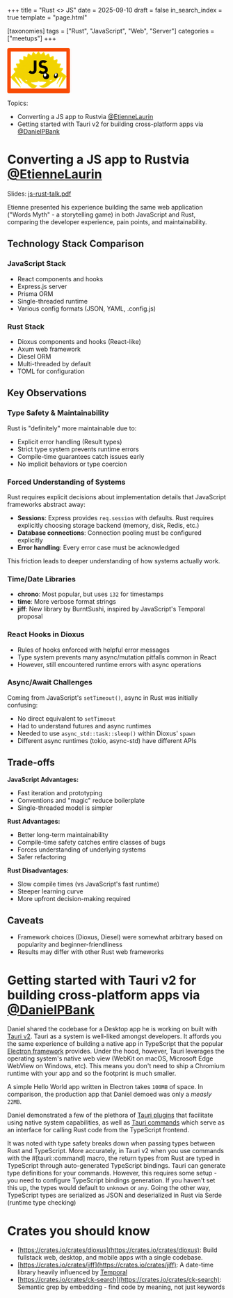 +++
title = "Rust <> JS"
date = 2025-09-10
draft = false
in_search_index = true
template = "page.html"

[taxonomies]
tags = ["Rust", "JavaScript", "Web", "Server"]
categories = ["meetups"]
+++

<span style="background-color: #F84B04; display: inline-block; padding: 8px; border-radius: 4px;">![Ferris in JS](https://github.com/azdevs/desert-rustaceans/raw/master/static/emojis/rust_js.png)</span>

Topics:

- Converting a JS app to Rustvia [@EtienneLaurin](https://github.com/atnnn)
- Getting started with Tauri v2 for building cross-platform apps via [@DanielPBank](https://github.com/danielbank)

<!-- more -->

# Converting a JS app to Rustvia [@EtienneLaurin](https://github.com/atnnn)

Slides: [js-rust-talk.pdf](https://github.com/azdevs/desert-rustaceans/raw/master/static/js-rust-talk.pdf)

Etienne presented his experience building the same web application ("Words Myth" - a storytelling game) in both JavaScript and Rust, comparing the developer experience, pain points, and maintainability.

## Technology Stack Comparison

### JavaScript Stack

- React components and hooks
- Express.js server
- Prisma ORM
- Single-threaded runtime
- Various config formats (JSON, YAML, .config.js)

### Rust Stack

- Dioxus components and hooks (React-like)
- Axum web framework
- Diesel ORM
- Multi-threaded by default
- TOML for configuration

## Key Observations

### Type Safety & Maintainability

Rust is "definitely" more maintainable due to:

- Explicit error handling (Result types)
- Strict type system prevents runtime errors
- Compile-time guarantees catch issues early
- No implicit behaviors or type coercion

### Forced Understanding of Systems

Rust requires explicit decisions about implementation details that JavaScript frameworks abstract away:

- **Sessions**: Express provides `req.session` with defaults. Rust requires explicitly choosing storage backend (memory, disk, Redis, etc.)
- **Database connections**: Connection pooling must be configured explicitly
- **Error handling**: Every error case must be acknowledged

This friction leads to deeper understanding of how systems actually work.

### Time/Date Libraries

- **chrono**: Most popular, but uses `i32` for timestamps
- **time**: More verbose format strings
- **jiff**: New library by BurntSushi, inspired by JavaScript's Temporal proposal

### React Hooks in Dioxus

- Rules of hooks enforced with helpful error messages
- Type system prevents many async/mutation pitfalls common in React
- However, still encountered runtime errors with async operations

### Async/Await Challenges

Coming from JavaScript's `setTimeout()`, async in Rust was initially confusing:

- No direct equivalent to `setTimeout`
- Had to understand futures and async runtimes
- Needed to use `async_std::task::sleep()` within Dioxus' `spawn`
- Different async runtimes (tokio, async-std) have different APIs

## Trade-offs

**JavaScript Advantages:**

- Fast iteration and prototyping
- Conventions and "magic" reduce boilerplate
- Single-threaded model is simpler

**Rust Advantages:**

- Better long-term maintainability
- Compile-time safety catches entire classes of bugs
- Forces understanding of underlying systems
- Safer refactoring

**Rust Disadvantages:**

- Slow compile times (vs JavaScript's fast runtime)
- Steeper learning curve
- More upfront decision-making required

## Caveats

- Framework choices (Dioxus, Diesel) were somewhat arbitrary based on popularity and beginner-friendliness
- Results may differ with other Rust web frameworks

# Getting started with Tauri v2 for building cross-platform apps via [@DanielPBank](https://github.com/danielbank)

Daniel shared the codebase for a Desktop app he is working on built with [Tauri v2](https://v2.tauri.app/). Tauri as a system is well-liked amongst developers. It affords you the same experience of building a native app in TypeScript that the popular [Electron framework](https://www.electronjs.org/) provides. Under the hood, however, Tauri leverages the operating system's native web view (WebKit on macOS, Microsoft Edge WebView on Windows, etc). This means you don't need to ship a Chromium runtime with your app and so the footprint is much smaller.

A simple Hello World app written in Electron takes `100MB` of space. In comparison, the production app that Daniel demoed was only a _measly_ `22MB`.

Daniel demonstrated a few of the plethora of [Tauri plugins](https://v2.tauri.app/plugin/) that facilitate using native system capabilities, as well as [Tauri commands](https://v2.tauri.app/develop/calling-rust/) which serve as an interface for calling Rust code from the TypeScript frontend.

It was noted with type safety breaks down when passing types between Rust and TypeScript. More accurately, in Tauri v2 when you use commands with the #[tauri::command] macro, the return types from Rust are typed in TypeScript through auto-generated TypeScript bindings. Tauri can generate type definitions for your commands. However, this requires some setup - you need to configure TypeScript bindings generation. If you haven't set this up, the types would default to `unknown` or `any`. Going the other way, TypeScript types are serialized as JSON and deserialized in Rust via Serde (runtime type checking)

# Crates you should know

- [https://crates.io/crates/dioxus](https://crates.io/crates/dioxus): Build fullstack web, desktop, and mobile apps with a single codebase.
- [https://crates.io/crates/jiff](https://crates.io/crates/jiff): A date-time library heavily influenced by [Temporal](https://tc39.es/proposal-temporal/docs/index.html)
- [https://crates.io/crates/ck-search](https://crates.io/crates/ck-search): Semantic grep by embedding - find code by meaning, not just keywords
